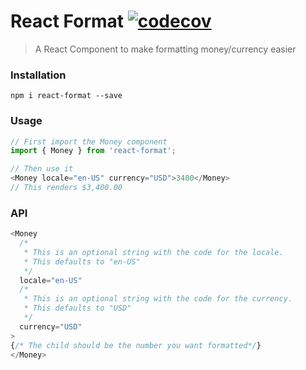 # React Format [![codecov](https://codecov.io/gh/divyagnan/react-format/branch/master/graph/badge.svg)](https://codecov.io/gh/divyagnan/react-format)
> A React Component to make formatting money/currency easier

### Installation

`npm i react-format --save`

### Usage

```js
// First import the Money component
import { Money } from 'react-format';

// Then use it
<Money locale="en-US" currency="USD">3400</Money>
// This renders $3,400.00
```

### API
```js
<Money
  /*
   * This is an optional string with the code for the locale.
   * This defaults to "en-US"
   */
  locale="en-US"
  /*
   * This is an optional string with the code for the currency.
   * This defaults to "USD"
   */
  currency="USD"
>
{/* The child should be the number you want formatted*/}
</Money>
```
